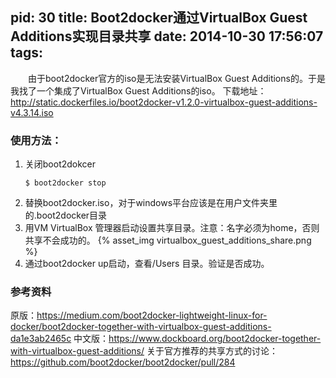 pid: 30
title: Boot2docker通过VirtualBox Guest Additions实现目录共享
date: 2014-10-30 17:56:07
tags:
---
&emsp;&emsp;由于boot2docker官方的iso是无法安装VirtualBox Guest Additions的。于是我找了一个集成了VirtualBox Guest Additions的iso。
下载地址：http://static.dockerfiles.io/boot2docker-v1.2.0-virtualbox-guest-additions-v4.3.14.iso

### 使用方法：

1. 关闭boot2dokcer
	```
	$ boot2docker stop
	```
1. 替换boot2docker.iso，对于windows平台应该是在用户文件夹里的.boot2docker目录
1. 用VM VirtualBox 管理器启动设置共享目录。注意：名字必须为home，否则共享不会成功的。
	{% asset_img virtualbox_guest_additions_share.png %}
1. 通过boot2docker up启动，查看/Users 目录。验证是否成功。

### 参考资料
原版：https://medium.com/boot2docker-lightweight-linux-for-docker/boot2docker-together-with-virtualbox-guest-additions-da1e3ab2465c
中文版：https://www.dockboard.org/boot2docker-together-with-virtualbox-guest-additions/
关于官方推荐的共享方式的讨论：https://github.com/boot2docker/boot2docker/pull/284